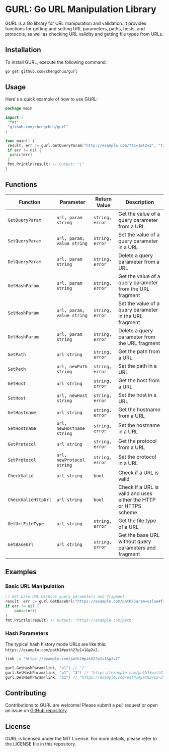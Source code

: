 # GURL: Go URL Manipulation Library

GURL is a Go library for URL manipulation and validation. It provides functions for getting and setting URL parameters, paths, hosts, and protocols, as well as checking URL validity and getting file types from URLs.

## Installation

To install GURL, execute the following command:

```bash
go get github.com/chengchuu/gurl
```

## Usage

Here's a quick example of how to use GURL:

```go
package main

import (
 "fmt"
 "github.com/chengchuu/gurl"
)

func main() {
 result, err := gurl.GetQueryParam("http://example.com/?t1=1&t2=2", "t1")
 if err != nil {
  panic(err)
 }
 fmt.Println(result) // Output: "1"
}
```

## Functions

| Function | Parameter | Return Value | Description |
|----------|------------|--------------|-------------|
| `GetQueryParam` | `url, param string` | `string, error` | Get the value of a query parameter from a URL |
| `SetQueryParam` | `url, param, value string` | `string, error` | Set the value of a query parameter in a URL |
| `DelQueryParam` | `url, param string` | `string, error` | Delete a query parameter from a URL |
| `GetHashParam` | `url, param string` | `string, error` | Get the value of a query parameter from the URL fragment |
| `SetHashParam` | `url, param, value string` | `string, error` | Set the value of a query parameter in the URL fragment |
| `DelHashParam` | `url, param string` | `string, error` | Delete a query parameter from the URL fragment |
| `GetPath` | `url string` | `string, error` | Get the path from a URL |
| `SetPath` | `url, newPath string` | `string, error` | Set the path in a URL |
| `GetHost` | `url string` | `string, error` | Get the host from a URL |
| `SetHost` | `url, newHost string` | `string, error` | Set the host in a URL |
| `GetHostname` | `url string` | `string, error` | Get the hostname from a URL |
| `SetHostname` | `url, newHostname string` | `string, error` | Set the hostname in a URL |
| `GetProtocol` | `url string` | `string, error` | Get the protocol from a URL |
| `SetProtocol` | `url, newProtocol string` | `string, error` | Set the protocol in a URL |
| `CheckValid` | `url string` | `bool` | Check if a URL is valid |
| `CheckValidHttpUrl` | `url string` | `bool` | Check if a URL is valid and uses either the HTTP or HTTPS scheme |
| `GetUrlFileType` | `url string` | `string, error` | Get the file type of a URL |
| `GetBaseUrl` | `url string` | `string, error` | Get the base URL without query parameters and fragment |

## Examples

### Basic URL Manipulation

```go
// Get base URL without query parameters and fragment
result, err := gurl.GetBaseUrl("https://example.com/path?param=value#fragment")
if err != nil {
    panic(err)
}
fmt.Println(result) // Output: "https://example.com/path"
```

### Hash Parameters

The typical hash history mode URLs are like this: `https://example.com/path1#path2?p1=1&p2=2`.

```go
link := "https://example.com/path1#path2?p1=1&p2=2"

gurl.GetHashParam(link, "p1") // "1"
gurl.SetHashParam(link, "p1", "3") // "https://example.com/path1#path2?p1=3&p2=2"
gurl.DelHashParam(link, "p1") // "https://example.com/path1#path2?p2=2"
```

## Contributing

Contributions to GURL are welcome! Please submit a pull request or open an issue on [GitHub repository](https://github.com/chengchuu/gurl).

## License

GURL is licensed under the MIT License. For more details, please refer to the LICENSE file in this repository.
